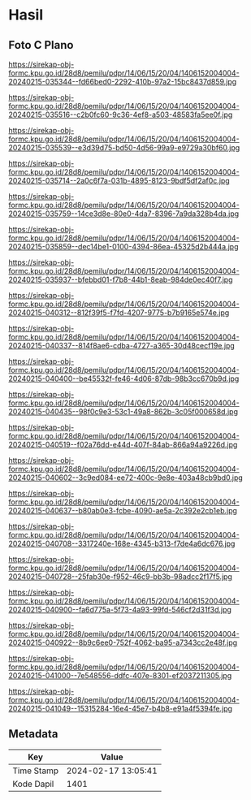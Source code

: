 # Hasil

## Foto C Plano

https://sirekap-obj-formc.kpu.go.id/28d8/pemilu/pdpr/14/06/15/20/04/1406152004004-20240215-035344--fd66bed0-2292-410b-97a2-15bc8437d859.jpg

https://sirekap-obj-formc.kpu.go.id/28d8/pemilu/pdpr/14/06/15/20/04/1406152004004-20240215-035516--c2b0fc60-9c36-4ef8-a503-48583fa5ee0f.jpg

https://sirekap-obj-formc.kpu.go.id/28d8/pemilu/pdpr/14/06/15/20/04/1406152004004-20240215-035539--e3d39d75-bd50-4d56-99a9-e9729a30bf60.jpg

https://sirekap-obj-formc.kpu.go.id/28d8/pemilu/pdpr/14/06/15/20/04/1406152004004-20240215-035714--2a0c6f7a-031b-4895-8123-9bdf5df2af0c.jpg

https://sirekap-obj-formc.kpu.go.id/28d8/pemilu/pdpr/14/06/15/20/04/1406152004004-20240215-035759--14ce3d8e-80e0-4da7-8396-7a9da328b4da.jpg

https://sirekap-obj-formc.kpu.go.id/28d8/pemilu/pdpr/14/06/15/20/04/1406152004004-20240215-035859--dec14be1-0100-4394-86ea-45325d2b444a.jpg

https://sirekap-obj-formc.kpu.go.id/28d8/pemilu/pdpr/14/06/15/20/04/1406152004004-20240215-035937--bfebbd01-f7b8-44b1-8eab-984de0ec40f7.jpg

https://sirekap-obj-formc.kpu.go.id/28d8/pemilu/pdpr/14/06/15/20/04/1406152004004-20240215-040312--812f39f5-f7fd-4207-9775-b7b9165e574e.jpg

https://sirekap-obj-formc.kpu.go.id/28d8/pemilu/pdpr/14/06/15/20/04/1406152004004-20240215-040337--814f8ae6-cdba-4727-a365-30d48cecf19e.jpg

https://sirekap-obj-formc.kpu.go.id/28d8/pemilu/pdpr/14/06/15/20/04/1406152004004-20240215-040400--be45532f-fe46-4d06-87db-98b3cc670b9d.jpg

https://sirekap-obj-formc.kpu.go.id/28d8/pemilu/pdpr/14/06/15/20/04/1406152004004-20240215-040435--98f0c9e3-53c1-49a8-862b-3c05f000658d.jpg

https://sirekap-obj-formc.kpu.go.id/28d8/pemilu/pdpr/14/06/15/20/04/1406152004004-20240215-040519--f02a76dd-e44d-407f-84ab-866a94a9226d.jpg

https://sirekap-obj-formc.kpu.go.id/28d8/pemilu/pdpr/14/06/15/20/04/1406152004004-20240215-040602--3c9ed084-ee72-400c-9e8e-403a48cb9bd0.jpg

https://sirekap-obj-formc.kpu.go.id/28d8/pemilu/pdpr/14/06/15/20/04/1406152004004-20240215-040637--b80ab0e3-fcbe-4090-ae5a-2c392e2cb1eb.jpg

https://sirekap-obj-formc.kpu.go.id/28d8/pemilu/pdpr/14/06/15/20/04/1406152004004-20240215-040708--3317240e-168e-4345-b313-f7de4a6dc676.jpg

https://sirekap-obj-formc.kpu.go.id/28d8/pemilu/pdpr/14/06/15/20/04/1406152004004-20240215-040728--25fab30e-f952-46c9-bb3b-98adcc2f17f5.jpg

https://sirekap-obj-formc.kpu.go.id/28d8/pemilu/pdpr/14/06/15/20/04/1406152004004-20240215-040900--fa6d775a-5f73-4a93-99fd-546cf2d31f3d.jpg

https://sirekap-obj-formc.kpu.go.id/28d8/pemilu/pdpr/14/06/15/20/04/1406152004004-20240215-040922--8b9c6ee0-752f-4062-ba95-a7343cc2e48f.jpg

https://sirekap-obj-formc.kpu.go.id/28d8/pemilu/pdpr/14/06/15/20/04/1406152004004-20240215-041000--7e548556-ddfc-407e-8301-ef2037211305.jpg

https://sirekap-obj-formc.kpu.go.id/28d8/pemilu/pdpr/14/06/15/20/04/1406152004004-20240215-041049--15315284-16e4-45e7-b4b8-e91a4f5394fe.jpg


## Metadata

| Key        | Value               |
| ---------- | ------------------- |
| Time Stamp | 2024-02-17 13:05:41 |
| Kode Dapil | 1401                |



